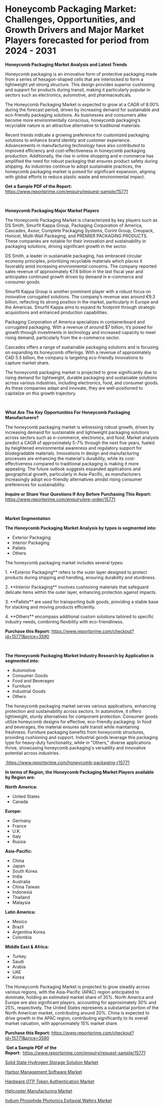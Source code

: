 <p><h1>Honeycomb Packaging Market: Challenges, Opportunities, and Growth Drivers and Major Market Players forecasted for period from 2024 - 2031</h1></p><p><strong>Honeycomb Packaging Market Analysis and Latest Trends</strong></p>
<p><p>Honeycomb packaging is an innovative form of protective packaging made from a series of hexagon-shaped cells that are interlocked to form a lightweight yet strong structure. This design provides superior cushioning and support for products during transit, making it particularly popular in sectors such as electronics, automotive, and pharmaceuticals. </p><p>The Honeycomb Packaging Market is expected to grow at a CAGR of 8.00% during the forecast period, driven by increasing demand for sustainable and eco-friendly packaging solutions. As businesses and consumers alike become more environmentally conscious, honeycomb packaging’s recyclable nature is an attractive alternative to traditional materials. </p><p>Recent trends indicate a growing preference for customized packaging solutions to enhance brand identity and customer experience. Advancements in manufacturing technology have also contributed to improved efficiency and cost-effectiveness in honeycomb packaging production. Additionally, the rise in online shopping and e-commerce has amplified the need for robust packaging that ensures product safety during shipping. As industries continue to adopt sustainable practices, the honeycomb packaging market is poised for significant expansion, aligning with global efforts to reduce plastic waste and environmental impact.</p></p>
<p><strong>Get a Sample PDF of the Report:&nbsp;</strong> <a href="https://www.reportprime.com/enquiry/request-sample/15771?utm_campaign=41&utm_medium=2&utm_source=Github&utm_content=ia&utm_term=30112024&utm_id=honeycomb-packaging">https://www.reportprime.com/enquiry/request-sample/15771</a></p>
<p>&nbsp;</p>
<p><strong>Honeycomb Packaging Major Market Players</strong></p>
<p><p>The Honeycomb Packaging Market is characterized by key players such as DS Smith, Smurfit Kappa Group, Packaging Corporation of America, Cascades, Axxor, Complete Packaging Systems, Corint Group, Creopack, Honicel, Multi-Wall Packaging, and PREMIER PACKAGING PRODUCTS. These companies are notable for their innovation and sustainability in packaging solutions, driving significant growth in the sector.</p><p>DS Smith, a leader in sustainable packaging, has embraced circular economy principles, prioritizing recyclable materials which places it favorably amid increasing environmental concerns. The company reported sales revenue of approximately €7.6 billion in the last fiscal year and anticipates continued growth driven by demand in e-commerce and consumer goods.</p><p>Smurfit Kappa Group is another prominent player with a robust focus on innovative corrugated solutions. The company’s revenue was around €9.3 billion, reflecting its strong position in the market, particularly in Europe and the Americas. Smurfit Kappa aims to expand its footprint through strategic acquisitions and enhanced production capabilities.</p><p>Packaging Corporation of America specializes in containerboard and corrugated packaging. With a revenue of around $7 billion, it’s poised for growth through investments in technology and increased capacity to meet rising demand, particularly from the e-commerce sector.</p><p>Cascades offers a range of sustainable packaging solutions and is focusing on expanding its honeycomb offerings. With a revenue of approximately CAD 5.5 billion, the company is targeting eco-friendly innovations to capture market share.</p><p>The honeycomb packaging market is projected to grow significantly due to rising demand for lightweight, durable packaging and sustainable solutions across various industries, including electronics, food, and consumer goods. As these companies adapt and innovate, they are well-positioned to capitalize on this growth trajectory.</p></p>
<p>&nbsp;</p>
<p><strong>What Are The Key Opportunities For Honeycomb Packaging Manufacturers?</strong></p>
<p><p>The honeycomb packaging market is witnessing robust growth, driven by increasing demand for sustainable and lightweight packaging solutions across sectors such as e-commerce, electronics, and food. Market analysts predict a CAGR of approximately 5-7% through the next five years, fueled by heightened environmental awareness and regulatory support for biodegradable materials. Innovations in design and manufacturing processes are enhancing the material's durability, while its cost-effectiveness compared to traditional packaging is making it more appealing. The future outlook suggests expanded applications and geographical growth, particularly in Asia-Pacific, as manufacturers increasingly adopt eco-friendly alternatives amidst rising consumer preferences for sustainability.</p></p>
<p><strong>Inquire or Share Your Questions If Any Before Purchasing This Report:</strong> <a href="https://www.reportprime.com/enquiry/pre-order/15771?utm_campaign=41&utm_medium=2&utm_source=Github&utm_content=ia&utm_term=30112024&utm_id=honeycomb-packaging">https://www.reportprime.com/enquiry/pre-order/15771</a></p>
<p>&nbsp;</p>
<p><strong>Market Segmentation</strong></p>
<p><strong>The Honeycomb Packaging Market Analysis by types is segmented into:</strong></p>
<p><ul><li>Exterior Packaging</li><li>Interior Packaging</li><li>Pallets</li><li>Others</li></ul></p>
<p><p>The honeycomb packaging market includes several types: </p><p>1. **Exterior Packaging** refers to the outer layer designed to protect products during shipping and handling, ensuring durability and sturdiness. </p><p>2. **Interior Packaging** involves cushioning materials that safeguard delicate items within the outer layer, enhancing protection against impacts. </p><p>3. **Pallets** are used for transporting bulk goods, providing a stable base for stacking and moving products efficiently. </p><p>4. **Others** encompass additional custom solutions tailored to specific industry needs, combining flexibility with eco-friendliness.</p></p>
<p><strong>Purchase this Report:&nbsp;</strong><a href="https://www.reportprime.com/checkout?id=15771&price=3590&utm_campaign=41&utm_medium=2&utm_source=Github&utm_content=ia&utm_term=30112024&utm_id=honeycomb-packaging">https://www.reportprime.com/checkout?id=15771&price=3590</a></p>
<p>&nbsp;</p>
<p><strong>The Honeycomb Packaging Market Industry Research by Application is segmented into:</strong></p>
<p><ul><li>Automotive</li><li>Consumer Goods</li><li>Food and Beverages</li><li>Furniture</li><li>Industrial Goods</li><li>Others</li></ul></p>
<p><p>The honeycomb packaging market serves various applications, enhancing protection and sustainability across sectors. In automotive, it offers lightweight, sturdy alternatives for component protection. Consumer goods utilize honeycomb designs for effective, eco-friendly packaging. In food and beverages, the material ensures safe transit while maintaining freshness. Furniture packaging benefits from honeycomb structures, providing cushioning and support. Industrial goods leverage this packaging type for heavy-duty functionality, while in "Others," diverse applications thrive, showcasing honeycomb packaging's versatility and innovative potential across industries.</p></p>
<p><a href="https://www.reportprime.com/honeycomb-packaging-r15771?utm_campaign=41&utm_medium=2&utm_source=Github&utm_content=ia&utm_term=30112024&utm_id=honeycomb-packaging">&nbsp;https://www.reportprime.com/honeycomb-packaging-r15771</a></p>
<p><strong>In terms of Region, the Honeycomb Packaging Market Players available by Region are:</strong></p>
<p>
    <p> <strong> North America: </strong>
        <ul>
            <li>United States</li>
            <li>Canada</li>
        </ul>
        </p> 
    <p> <strong> Europe: </strong>
        <ul>
            <li>Germany</li>
            <li>France</li>
            <li>U.K.</li>
            <li>Italy</li>
            <li>Russia</li>
        </ul>
        </p> 
    <p> <strong> Asia-Pacific: </strong>
        <ul>
            <li>China</li>
            <li>Japan</li>
            <li>South Korea</li>
            <li>India</li>
            <li>Australia</li>
            <li>China Taiwan</li>
            <li>Indonesia</li>
            <li>Thailand</li>
            <li>Malaysia</li>
        </ul>
        </p> 
    <p> <strong> Latin America: </strong>
        <ul>
            <li>Mexico</li>
            <li>Brazil</li>
            <li>Argentina Korea</li>
            <li>Colombia</li>
        </ul>
        </p> 
    <p> <strong> Middle East & Africa: </strong>
        <ul>
            <li>Turkey</li>
            <li>Saudi</li>
            <li>Arabia</li>
            <li>UAE</li>
            <li>Korea</li>
        </ul>
    </p>
    </p>
<p><p>The Honeycomb Packaging Market is projected to grow steadily across various regions, with the Asia-Pacific (APAC) region anticipated to dominate, holding an estimated market share of 35%. North America and Europe are also significant players, accounting for approximately 30% and 25%, respectively. The United States represents a substantial portion of the North American market, contributing around 20%. China is expected to drive growth in the APAC region, contributing significantly to its overall market valuation, with approximately 15% market share.</p></p>
<p><strong>Purchase this Report: </strong><a href="https://www.reportprime.com/checkout?id=15771&price=3590&utm_campaign=41&utm_medium=2&utm_source=Github&utm_content=ia&utm_term=30112024&utm_id=honeycomb-packaging">https://www.reportprime.com/checkout?id=15771&price=3590</a></p>
<p>&nbsp;<strong>Get a Sample PDF of the Report:&nbsp;&nbsp;</strong><a href="https://www.reportprime.com/enquiry/request-sample/15771?utm_campaign=41&utm_medium=2&utm_source=Github&utm_content=ia&utm_term=30112024&utm_id=honeycomb-packaging">https://www.reportprime.com/enquiry/request-sample/15771</a></p>
<p><strong></strong></p>
<p><p><a href="https://issuu.com/reportprime-2/docs/solid-state-hydrogen-storage-solution-market-size-?utm_campaign=41&utm_medium=2&utm_source=Github&utm_content=ia&utm_term=30112024&utm_id=honeycomb-packaging">Solid State Hydrogen Storage Solution Market</a></p><p><a href="https://github.com/abbislposival/Market-Research-Report-List-1/blob/main/harbor-management-software-market.md?utm_campaign=41&utm_medium=2&utm_source=Github&utm_content=ia&utm_term=30112024&utm_id=honeycomb-packaging">Harbor Management Software Market</a></p><p><a href="https://github.com/ParvinKhatun77/Market-Research-Report-List-1/blob/main/hardware-otp-token-authentication-market.md?utm_campaign=41&utm_medium=2&utm_source=Github&utm_content=ia&utm_term=30112024&utm_id=honeycomb-packaging">Hardware OTP Token Authentication Market</a></p><p><a href="https://www.linkedin.com/pulse/navigating-global-helicopter-manufacturing-market-from-dnype?utm_campaign=41&utm_medium=2&utm_source=Github&utm_content=ia&utm_term=30112024&utm_id=honeycomb-packaging">Helicopter Manufacturing Market</a></p><p><a href="https://issuu.com/reportprime-2/docs/indium-phosphide-photonics-epitaxial-wafers-market?utm_campaign=41&utm_medium=2&utm_source=Github&utm_content=ia&utm_term=30112024&utm_id=honeycomb-packaging">Indium Phosphide Photonics Epitaxial Wafers Market</a></p></p>